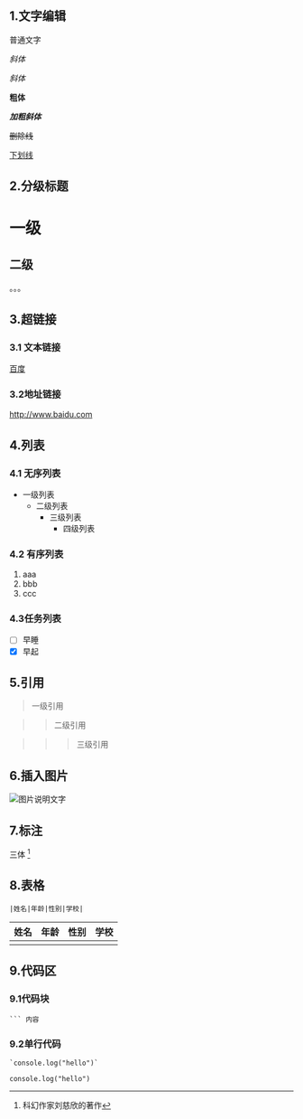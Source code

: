 ## 1.文字编辑

普通文字

*斜体*

*斜体*

**粗体**

***加粗斜体***

~~删除线~~

<u>下划线</u>



## 2.分级标题

# 一级

## 二级

。。。



## 3.超链接

### 3.1 文本链接

[百度](http://www.baidu.com "title")

### 3.2地址链接

<http://www.baidu.com>



## 4.列表

### 4.1 无序列表

- 一级列表
  + 二级列表
    * 三级列表
      - 四级列表



### 4.2 有序列表

1. aaa
2. bbb
3. ccc



### 4.3任务列表

- [ ] 早睡
- [x] 早起

## 5.引用

> 一级引用

> > 二级引用

> > > 三级引用



## 6.插入图片

![图片说明文字](https://mmbiz.qpic.cn/mmbiz_png/mXsa2AQIyIEUc8McIHw7bMdIx3t25Qs1GjPfm8fXP9h7sxiateNEhrfpzTnM2icicHKrzmaZRdg9sbsUWFyw8pSDg/0?wx_fmt=png)





## 7.标注



三体 [^1]

[^1]:科幻作家刘慈欣的著作



## 8.表格

```
|姓名|年龄|性别|学校|
```

| 姓名 | 年龄 | 性别 | 学校 |
| ---- | ---- | ---- | ---- |
|      |      |      |      |

## 9.代码区

### 9.1代码块

```
​``` 内容
```

### 9.2单行代码

```
`console.log("hello")`
```

`console.log("hello")`







